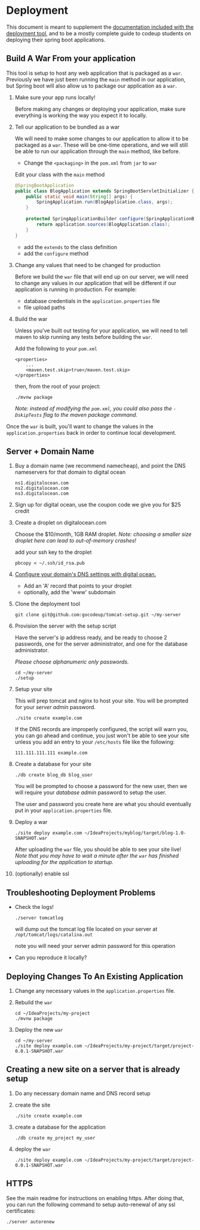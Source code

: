 # Deployment

This document is meant to supplement the [documentation included with the
deployment tool](https://github.com/gocodeup/tomcat-setup), and to be a mostly
complete guide to codeup students on deploying their spring boot applications.

## Build A War From your application

This tool is setup to host any web application that is packaged as a `war`.
Previously we have just been running the `main` method in our application, but
Spring boot will also allow us to package our application as a `war`.

1. Make sure your app runs locally!

    Before making any changes or deploying your application, make sure
    everything is working the way you expect it to locally.

1. Tell our application to be bundled as a war

    We will need to make some changes to our application to allow it to be
    packaged as a `war`. These will be one-time operations, and we will still be
    able to run our application through the `main` method, like before.

    - Change the `<packaging>` in the `pom.xml` from `jar` to `war`

    Edit your class with the `main` method

    ```java
    @SpringBootApplication
    public class BlogApplication extends SpringBootServletInitializer {
        public static void main(String[] args) {
            SpringApplication.run(BlogApplication.class, args);
        }
        
        protected SpringApplicationBuilder configure(SpringApplicationBuilder application) {
            return application.sources(BlogApplication.class);
        }
    }
    ```

    - add the `extends` to the class definition
    - add the `configure` method

1. Change any values that need to be changed for production

    Before we build the `war` file that will end up on our server, we will need
    to change any values in our application that will be different if our
    application is running in production. For example:

    - database credentials in the `application.properties` file
    - file upload paths

1. Build the war

    Unless you've built out testing for your application, we will need to tell
    maven to skip running any tests before building the `war`.

    Add the following to your `pom.xml`

    ```
    <properties>
        ...
        <maven.test.skip>true</maven.test.skip>
    </properties>
    ```

    then, from the root of your project:

    ```
    ./mvnw package
    ```

    *Note: instead of modifying the `pom.xml`, you could also pass the
    `-DskipTests` flag to the maven package command.*

Once the `war` is built, you'll want to change the values in the
`application.properties` back in order to continue local development.

## Server + Domain Name

1. Buy a domain name (we recommend namecheap), and point the DNS nameservers for
   that domain to digital ocean

    ```
    ns1.digitalocean.com
    ns2.digitalocean.com
    ns3.digitalocean.com
    ```

1. Sign up for digital ocean, use the coupon code we give you for $25 credit

1. Create a droplet on digitalocean.com

    Choose the $10/month, 1GB RAM droplet. *Note: choosing a smaller size
    droplet here can lead to out-of-memory crashes!*

    add your ssh key to the droplet

    ```
    pbcopy < ~/.ssh/id_rsa.pub
    ```

1. [Configure your domain's DNS settings with digital ocean.](https://cloud.digitalocean.com/networking)

    - Add an 'A' record that points to your droplet
    - optionally, add the 'www' subdomain

1. Clone the deployment tool

    ```
    git clone git@github.com:gocodeup/tomcat-setup.git ~/my-server
    ```

1. Provision the server with the setup script

    Have the server's ip address ready, and be ready to choose 2 passwords, one
    for the server administrator, and one for the database administrator.

    *Please choose alphanumeric only passwords.*

    ```
    cd ~/my-server
    ./setup
    ```

1. Setup your site

    This will prep tomcat and nginx to host your site. You will be prompted for
    your *server admin* password.

    ```
    ./site create example.com
    ```

    If the DNS records are improperly configured, the script will warn you, you
    can go ahead and continue, you just won't be able to see your site unless
    you add an entry to your `/etc/hosts` file like the following:

    ```
    111.111.111.111 example.com
    ```

1. Create a database for your site

    ```
    ./db create blog_db blog_user
    ```

    You will be prompted to choose a password for the new user, then we will
    require your *database admin* password to setup the user.

    The user and password you create here are what you should eventually put in
    your `application.properties` file.

1. Deploy a war

    ```
    ./site deploy example.com ~/IdeaProjects/myblog/target/blog-1.0-SNAPSHOT.war
    ```

    After uploading the `war` file, you should be able to see your site live!
    *Note that you may have to wait a minute after the `war` has finished
    uploading for the application to startup.*

1. (optionally) enable ssl

## Troubleshooting Deployment Problems

- Check the logs!

    ```
    ./server tomcatlog
    ```

    will dump out the tomcat log file located on your server at
    `/opt/tomcat/logs/catalina.out`

    note you will need your server admin password for this operation

- Can you reproduce it locally?

## Deploying Changes To An Existing Application

1. Change any necessary values in the `application.properties` file.

1. Rebuild the `war`

    ```
    cd ~/IdeaProjects/my-project
    ./mvnw package
    ```

1. Deploy the new `war`

    ```
    cd ~/my-server
    ./site deploy example.com ~/IdeaProjects/my-project/target/project-0.0.1-SNAPSHOT.war
    ```

## Creating a new site on a server that is already setup

1. Do any necessary domain name and DNS record setup

1. create the site

    ```
    ./site create example.com
    ```

1. create a database for the application

    ```
    ./db create my_project my_user
    ```

1. deploy the `war`

    ```
    ./site deploy example.com ~/IdeaProjects/my-project/target/project-0.0.1-SNAPSHOT.war
    ```

## HTTPS

See the main readme for instructions on enabling https. After doing that, you
can run the following command to setup auto-renewal of any ssl certificates:

```
./server autorenew
```
